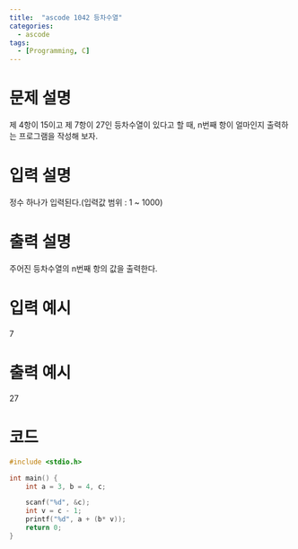 ```yaml
---
title:  "ascode 1042 등차수열"
categories:
  - ascode
tags:
  - [Programming, C]
---
```


# 문제 설명
제 4항이 15이고 제 7항이 27인 등차수열이 있다고 할 때,  n번째 항이 얼마인지 출력하는 프로그램을 작성해 보자.

# 입력 설명
정수 하나가 입력된다.(입력값 범위 : 1 ~ 1000)

# 출력 설명
주어진 등차수열의 n번째 항의 값을 출력한다.

# 입력 예시 
7

# 출력 예시 
27


# 코드

```c
#include <stdio.h>

int main() {
    int a = 3, b = 4, c;

    scanf("%d", &c);
    int v = c - 1;
    printf("%d", a + (b* v));
	return 0;
}

```